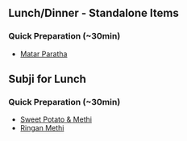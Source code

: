 ## Lunch/Dinner - Standalone Items
### Quick Preparation (~30min)
* [Matar Paratha](/Recipes/MatarParatha.md)

## Subji for Lunch 
### Quick Preparation (~30min)
* [Sweet Potato & Methi](/Recipes/SweetPotatoMethi.md)
* [Ringan Methi](/Recipes/RinganMethi.md)
